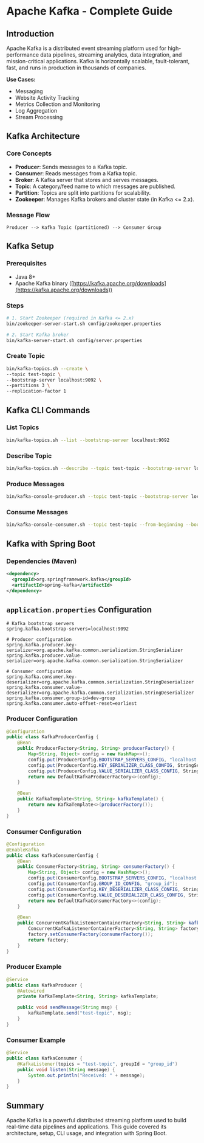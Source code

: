 # Apache Kafka - Complete Guide

## Introduction

Apache Kafka is a distributed event streaming platform used for high-performance data pipelines, streaming analytics, data integration, and mission-critical applications. Kafka is horizontally scalable, fault-tolerant, fast, and runs in production in thousands of companies.

**Use Cases:**

* Messaging
* Website Activity Tracking
* Metrics Collection and Monitoring
* Log Aggregation
* Stream Processing

## Kafka Architecture

### Core Concepts

* **Producer**: Sends messages to a Kafka topic.
* **Consumer**: Reads messages from a Kafka topic.
* **Broker**: A Kafka server that stores and serves messages.
* **Topic**: A category/feed name to which messages are published.
* **Partition**: Topics are split into partitions for scalability.
* **Zookeeper**: Manages Kafka brokers and cluster state (in Kafka <= 2.x).

### Message Flow

```
Producer --> Kafka Topic (partitioned) --> Consumer Group
```

## Kafka Setup

### Prerequisites

* Java 8+
* Apache Kafka binary ([https://kafka.apache.org/downloads](https://kafka.apache.org/downloads))

### Steps

```bash
# 1. Start Zookeeper (required in Kafka <= 2.x)
bin/zookeeper-server-start.sh config/zookeeper.properties

# 2. Start Kafka broker
bin/kafka-server-start.sh config/server.properties
```

### Create Topic

```bash
bin/kafka-topics.sh --create \
--topic test-topic \
--bootstrap-server localhost:9092 \
--partitions 3 \
--replication-factor 1
```

## Kafka CLI Commands

### List Topics

```bash
bin/kafka-topics.sh --list --bootstrap-server localhost:9092
```

### Describe Topic

```bash
bin/kafka-topics.sh --describe --topic test-topic --bootstrap-server localhost:9092
```

### Produce Messages

```bash
bin/kafka-console-producer.sh --topic test-topic --bootstrap-server localhost:9092
```

### Consume Messages

```bash
bin/kafka-console-consumer.sh --topic test-topic --from-beginning --bootstrap-server localhost:9092
```

## Kafka with Spring Boot

### Dependencies (Maven)

```xml
<dependency>
  <groupId>org.springframework.kafka</groupId>
  <artifactId>spring-kafka</artifactId>
</dependency>
```

## `application.properties` Configuration

```properties
# Kafka bootstrap servers
spring.kafka.bootstrap-servers=localhost:9092

# Producer configuration
spring.kafka.producer.key-serializer=org.apache.kafka.common.serialization.StringSerializer
spring.kafka.producer.value-serializer=org.apache.kafka.common.serialization.StringSerializer

# Consumer configuration
spring.kafka.consumer.key-deserializer=org.apache.kafka.common.serialization.StringDeserializer
spring.kafka.consumer.value-deserializer=org.apache.kafka.common.serialization.StringDeserializer
spring.kafka.consumer.group-id=dev-group
spring.kafka.consumer.auto-offset-reset=earliest
```

### Producer Configuration

```java
@Configuration
public class KafkaProducerConfig {
    @Bean
    public ProducerFactory<String, String> producerFactory() {
        Map<String, Object> config = new HashMap<>();
        config.put(ProducerConfig.BOOTSTRAP_SERVERS_CONFIG, "localhost:9092");
        config.put(ProducerConfig.KEY_SERIALIZER_CLASS_CONFIG, StringSerializer.class);
        config.put(ProducerConfig.VALUE_SERIALIZER_CLASS_CONFIG, StringSerializer.class);
        return new DefaultKafkaProducerFactory<>(config);
    }

    @Bean
    public KafkaTemplate<String, String> kafkaTemplate() {
        return new KafkaTemplate<>(producerFactory());
    }
}
```

### Consumer Configuration

```java
@Configuration
@EnableKafka
public class KafkaConsumerConfig {
    @Bean
    public ConsumerFactory<String, String> consumerFactory() {
        Map<String, Object> config = new HashMap<>();
        config.put(ConsumerConfig.BOOTSTRAP_SERVERS_CONFIG, "localhost:9092");
        config.put(ConsumerConfig.GROUP_ID_CONFIG, "group_id");
        config.put(ConsumerConfig.KEY_DESERIALIZER_CLASS_CONFIG, StringDeserializer.class);
        config.put(ConsumerConfig.VALUE_DESERIALIZER_CLASS_CONFIG, StringDeserializer.class);
        return new DefaultKafkaConsumerFactory<>(config);
    }

    @Bean
    public ConcurrentKafkaListenerContainerFactory<String, String> kafkaListenerContainerFactory() {
        ConcurrentKafkaListenerContainerFactory<String, String> factory = new ConcurrentKafkaListenerContainerFactory<>();
        factory.setConsumerFactory(consumerFactory());
        return factory;
    }
}
```

### Producer Example

```java
@Service
public class KafkaProducer {
    @Autowired
    private KafkaTemplate<String, String> kafkaTemplate;

    public void sendMessage(String msg) {
        kafkaTemplate.send("test-topic", msg);
    }
}
```

### Consumer Example

```java
@Service
public class KafkaConsumer {
    @KafkaListener(topics = "test-topic", groupId = "group_id")
    public void listen(String message) {
        System.out.println("Received: " + message);
    }
}
```

## Summary

Apache Kafka is a powerful distributed streaming platform used to build real-time data pipelines and applications. This guide covered its architecture, setup, CLI usage, and integration with Spring Boot.
